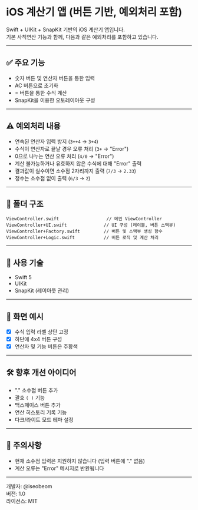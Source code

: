 # iOS 계산기 앱 (버튼 기반, 예외처리 포함)

Swift + UIKit + SnapKit 기반의 iOS 계산기 앱입니다.  
기본 사칙연산 기능과 함께, 다음과 같은 예외처리를 포함하고 있습니다.

---

## ✅ 주요 기능

- 숫자 버튼 및 연산자 버튼을 통한 입력
- AC 버튼으로 초기화
- = 버튼을 통한 수식 계산
- SnapKit을 이용한 오토레이아웃 구성

---

## ⚠️ 예외처리 내용

- 연속된 연산자 입력 방지 (`3++4` → `3+4`)
- 수식이 연산자로 끝날 경우 오류 처리 (`3+` → "Error")
- 0으로 나누는 연산 오류 처리 (`4/0` → "Error")
- 계산 불가능하거나 유효하지 않은 수식에 대해 "Error" 출력
- 결과값이 실수이면 소수점 2자리까지 출력 (`7/3` → `2.33`)
- 정수는 소수점 없이 출력 (`6/3` → `2`)

---

## 🧱 폴더 구조

```
ViewController.swift                  // 메인 ViewController
ViewController+UI.swift              // UI 구성 (레이블, 버튼 스택뷰)
ViewController+Factory.swift         // 버튼 및 스택뷰 생성 함수
ViewController+Logic.swift           // 버튼 로직 및 계산 처리
```

---

## 🚀 사용 기술

- Swift 5
- UIKit
- SnapKit (레이아웃 관리)

---

## 📱 화면 예시

- [x] 수식 입력 라벨 상단 고정
- [x] 하단에 4x4 버튼 구성
- [x] 연산자 및 기능 버튼은 주황색

---

## 🛠 향후 개선 아이디어

- "." 소수점 버튼 추가
- 괄호 `( )` 기능
- 백스페이스 버튼 추가
- 연산 히스토리 기록 기능
- 다크/라이트 모드 테마 설정

---

## 📎 주의사항

- 현재 소수점 입력은 지원하지 않습니다 (입력 버튼에 "." 없음)
- 계산 오류는 "Error" 메시지로 반환됩니다

---

개발자: @iseobeom  
버전: 1.0  
라이선스: MIT
